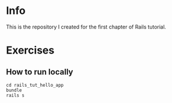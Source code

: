 # Info

This is the repository I created for the first chapter of Rails tutorial.

# Exercises


## How to run locally

```
cd rails_tut_hello_app
bundle
rails s
```